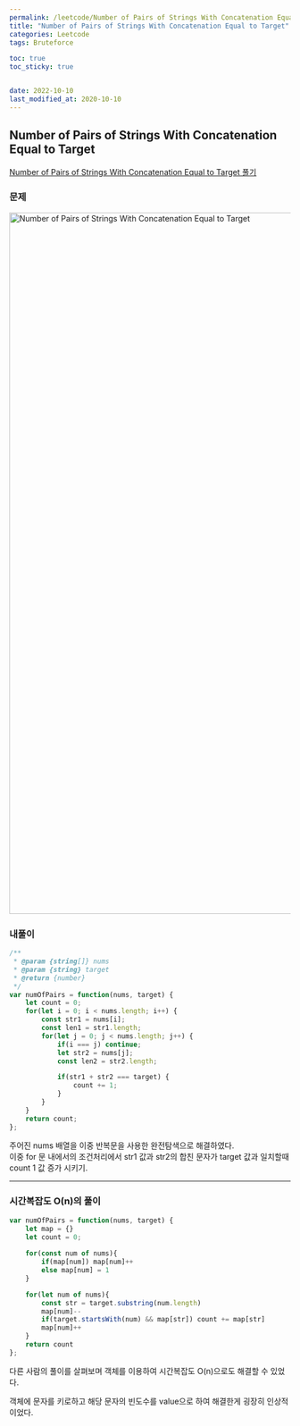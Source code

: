 ```yaml
---
permalink: /leetcode/Number of Pairs of Strings With Concatenation Equal to Target
title: "Number of Pairs of Strings With Concatenation Equal to Target"
categories: Leetcode
tags: Bruteforce

toc: true
toc_sticky: true


date: 2022-10-10
last_modified_at: 2020-10-10
---
```


## Number of Pairs of Strings With Concatenation Equal to Target

[Number of Pairs of Strings With Concatenation Equal to Target 풀기](https://leetcode.com/problems/number-of-pairs-of-strings-with-concatenation-equal-to-target/)

### 문제

<img width="1256" alt="Number of Pairs of Strings With Concatenation Equal to Target" src="https://user-images.githubusercontent.com/45479309/194839475-31bf038f-0f03-47b1-ae1e-803351441144.png">


### 내풀이

```javascript
/**
 * @param {string[]} nums
 * @param {string} target
 * @return {number}
 */
var numOfPairs = function(nums, target) {
    let count = 0;
    for(let i = 0; i < nums.length; i++) {
        const str1 = nums[i];
        const len1 = str1.length;
        for(let j = 0; j < nums.length; j++) {
            if(i === j) continue;
            let str2 = nums[j];
            const len2 = str2.length;

            if(str1 + str2 === target) {
                count += 1;
            }
        }
    }
    return count;
};
```

주어진 nums 배열을 이중 반복문을 사용한 완전탐색으로 해결하였다.  
이중 for 문 내에서의 조건처리에서 str1 값과 str2의 합친 문자가 target 값과 일치할때 count 1 값 증가 시키기.  


---

### 시간복잡도 O(n)의 풀이

```javascript
var numOfPairs = function(nums, target) {
    let map = {}
    let count = 0;
  
    for(const num of nums){
        if(map[num]) map[num]++
        else map[num] = 1
    }

    for(let num of nums){
        const str = target.substring(num.length)
        map[num]--
        if(target.startsWith(num) && map[str]) count += map[str]
        map[num]++
    }
    return count 
};
```

다른 사람의 풀이를 살펴보며 객체를 이용하여 시간복잡도 O(n)으로도 해결할 수 있었다.  

객체에 문자를 키로하고 해당 문자의 빈도수를 value으로 하여 해결한게 굉장히 인상적이었다.  

